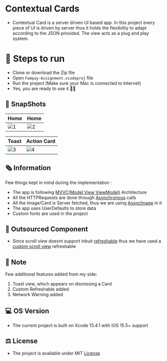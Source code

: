 # Contextual Cards

* Contextual Card is a server driven UI based app. In this project every piece of UI is driven by server thus it holds the flexibility to adapt according to the JSON provided. The view acts as a plug and play system. 

# 📲 Steps to run 
* Clone or download the Zip file
* Open ```Fampay-Assignment.xcodeproj``` file 
* Run the project (Make sure your Mac is connected to Internet) 
* Yes, you are ready to use it ✌🏻

## 📸 SnapShots

| Home | Home |
| -- | -- |
| ![1](https://user-images.githubusercontent.com/56252259/182021572-59d38e6a-c165-427f-afd4-da6ab1f008b7.png) | ![2](https://user-images.githubusercontent.com/56252259/182021596-c1ac45f9-bc66-4a17-b621-870f4ce2901d.png) |

| Toast | Action Card |
| -- | -- |
| ![3](https://user-images.githubusercontent.com/56252259/182021618-91dacf6d-b2d5-47d4-b07c-e91453cfc67a.png) | ![4](https://user-images.githubusercontent.com/56252259/182021625-bd93369b-6d59-4691-9417-a03beb3d8a01.png) |


## 🗞 Information

Few things kept in mind during the implementation :
* The app is following [MVVC(Model View ViewModel)](https://www.hackingwithswift.com/books/ios-swiftui/introducing-mvvm-into-your-swiftui-project) Architecture
* All the HTTPRequests are done through [Asynchronous](https://www.raywenderlich.com/25013447-async-await-in-swiftui) calls
* All the Image/Card is Server fetched, thus we are using [AsyncImage](https://developer.apple.com/documentation/swiftui/asyncimage) in it
* The app uses UserDefaults to store data
* Custom fonts are used in the project

## 🧰 Outsourced Component

* Since scroll view doesnt support inbuit [refreshable](https://developer.apple.com/documentation/swiftui/label/refreshable(action:)) thus we have used a [custom scroll view](https://stackoverflow.com/a/65100922/13105622) refreshable

## 👀 Note
Few additional features added from my side:
1. Toast view, which appears on dismissing a Card
2. Custom Refreshable added
3. Network Warning added

## 💻 OS Version
* The current project is built on Xcode 13.4.1 with iOS 15.5+ support

## ⚖️ License
* The project is available under MIT [License](https://github.com/gokulnair2001/Fampay-Assignment/blob/main/License)
